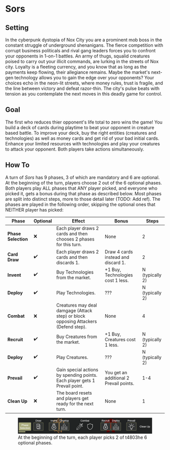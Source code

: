 # Sors

## Setting
In the cyberpunk dystopia of Nox City you are a prominent mob boss in the constant struggle of underground shenanigans. The fierce competition with corrupt business politicals and rival gang leaders forces you to confront your opponents in 1-on-1 battles. An army of thugs, squalid creatures poised to carry out your illicit commands, are lurking in the streets of Nox city. Loyalty is a fleeting currency, and you know that as long as the payments keep flowing, their allegiance remains. Maybe the market's next-gen technology allows you to gain the edge over your opponents? Your choices echo in the neon-lit streets, where money rules, trust is fragile, and the line between victory and defeat razor-thin. The city's pulse beats with tension as you contemplate the next moves in this deadly game for control.

## Goal
The first who reduces thier opponent's life total to zero wins the game! You build a deck of cards during playtime to beat your opponent in creature based battle. To improve your deck, buy the right entities (creatures and technologies) as well as money cards and get rid of your bad initial cards. Enhance your limited resources with technologies and play your creatures to attack your opponent. Both players take actions simultaneously.

## How To
A turn of *Sors* has 9 phases, 3 of which are mandatory and 6 are optional. At the beginning of the turn, players choose 2 out of the 6 optional phases. Both players play ALL phases that ANY player picked, and everyone who picked it, gets a bonus during that phase as described below. Most phases are split into distinct steps, more to those detail later (TODO: Add ref). The phases are played in the following order, skipping the optional ones that NEITHER player has picked:

| Phase    | Optional | Effect | Bonus |  Steps
| -------- | ------- | ------- | ------- | -------
| **Phase Selection** | :x: | Each player draws 2 cards and then chooses 2 phases for this turn. | None |  2  
| **Card Draw** | :heavy_check_mark: | Each player draws 2 cards and then discards 1. | Draw 4 cards instead and discard 1. | 2
| **Invent** | :heavy_check_mark: | Buy Technologies from the market. | +1 Buy, Technologies cost 1 less. | N (typically 2)
| **Deploy** | :heavy_check_mark: | Play Technologies. | ??? | N (typically 2)
| **Combat** | :x: | Creatures may deal damgage (Attack step) or block opposing Attackers (Defend step). | None | 4
| **Recruit** | :heavy_check_mark: | Buy Creatures from the market. | +1 Buy, Creatures cost 1 less. | N (typically 2)
| **Deploy** | :heavy_check_mark: | Play Creatures. | ??? | N (typically 2)
| **Prevail** | :heavy_check_mark: | Gain special actions by spending points. Each player gets 1 Prevail point. | You get an additional 2 Prevail points. | 1-4
| **Clean Up** | :x: | The board resets and players get ready for the next turn. | None | 1  

<figure>
    <img src="phases.PNG"
         alt="TurnPhases">
    <figcaption>At the beginning of the turn, each player picks 2 of t4803he 6 optional phases.</figcaption>
</figure>


